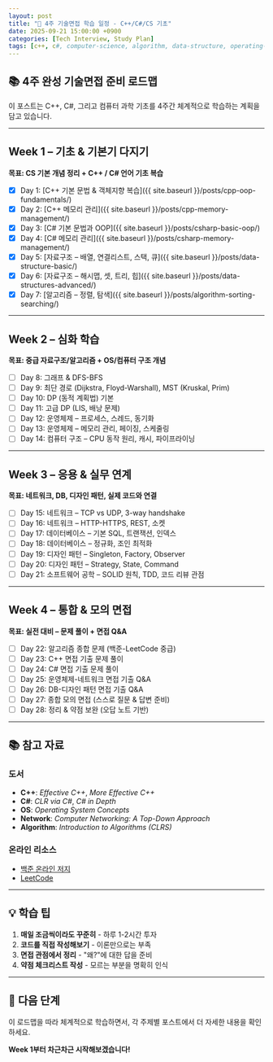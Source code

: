 ```yaml
---
layout: post
title: "📅 4주 기술면접 학습 일정 - C++/C#/CS 기초"
date: 2025-09-21 15:00:00 +0900
categories: [Tech Interview, Study Plan]
tags: [c++, c#, computer-science, algorithm, data-structure, operating-system, network, database, design-pattern]
---
```


## 📚 4주 완성 기술면접 준비 로드맵

이 포스트는 C++, C#, 그리고 컴퓨터 과학 기초를 4주간 체계적으로 학습하는 계획을 담고 있습니다.

---

## Week 1 – 기초 & 기본기 다지기
**목표: CS 기본 개념 정리 + C++ / C# 언어 기초 복습**

- [x] Day 1: [C++ 기본 문법 & 객체지향 복습]({{ site.baseurl }}/posts/cpp-oop-fundamentals/)
- [x] Day 2: [C++ 메모리 관리]({{ site.baseurl }}/posts/cpp-memory-management/)
- [x] Day 3: [C# 기본 문법과 OOP]({{ site.baseurl }}/posts/csharp-basic-oop/)
- [x] Day 4: [C# 메모리 관리]({{ site.baseurl }}/posts/csharp-memory-management/)
- [x] Day 5: [자료구조 – 배열, 연결리스트, 스택, 큐]({{ site.baseurl }}/posts/data-structure-basic/)
- [x] Day 6: [자료구조 – 해시맵, 셋, 트리, 힙]({{ site.baseurl }}/posts/data-structures-advanced/)
- [x] Day 7: [알고리즘 – 정렬, 탐색]({{ site.baseurl }}/posts/algorithm-sorting-searching/)

---

## Week 2 – 심화 학습
**목표: 중급 자료구조/알고리즘 + OS/컴퓨터 구조 개념**

- [ ] Day 8: 그래프 & DFS-BFS
- [ ] Day 9: 최단 경로 (Dijkstra, Floyd-Warshall), MST (Kruskal, Prim)
- [ ] Day 10: DP (동적 계획법) 기본
- [ ] Day 11: 고급 DP (LIS, 배낭 문제)
- [ ] Day 12: 운영체제 – 프로세스, 스레드, 동기화
- [ ] Day 13: 운영체제 – 메모리 관리, 페이징, 스케줄링
- [ ] Day 14: 컴퓨터 구조 – CPU 동작 원리, 캐시, 파이프라이닝

---

## Week 3 – 응용 & 실무 연계
**목표: 네트워크, DB, 디자인 패턴, 실제 코드와 연결**

- [ ] Day 15: 네트워크 – TCP vs UDP, 3-way handshake
- [ ] Day 16: 네트워크 – HTTP-HTTPS, REST, 소켓
- [ ] Day 17: 데이터베이스 – 기본 SQL, 트랜잭션, 인덱스
- [ ] Day 18: 데이터베이스 – 정규화, 조인 최적화
- [ ] Day 19: 디자인 패턴 – Singleton, Factory, Observer
- [ ] Day 20: 디자인 패턴 – Strategy, State, Command
- [ ] Day 21: 소프트웨어 공학 – SOLID 원칙, TDD, 코드 리뷰 관점

---

## Week 4 – 통합 & 모의 면접
**목표: 실전 대비 – 문제 풀이 + 면접 Q&A**

- [ ] Day 22: 알고리즘 종합 문제 (백준-LeetCode 중급)
- [ ] Day 23: C++ 면접 기출 문제 풀이
- [ ] Day 24: C# 면접 기출 문제 풀이
- [ ] Day 25: 운영체제-네트워크 면접 기출 Q&A
- [ ] Day 26: DB-디자인 패턴 면접 기출 Q&A
- [ ] Day 27: 종합 모의 면접 (스스로 질문 & 답변 준비)
- [ ] Day 28: 정리 & 약점 보완 (오답 노트 기반)

---

## 📚 참고 자료

### 도서
- **C++**: *Effective C++*, *More Effective C++*
- **C#**: *CLR via C#*, *C# in Depth*
- **OS**: *Operating System Concepts*
- **Network**: *Computer Networking: A Top-Down Approach*
- **Algorithm**: *Introduction to Algorithms (CLRS)*

### 온라인 리소스
- [백준 온라인 저지](https://www.acmicpc.net/)
- [LeetCode](https://leetcode.com/)

---

## 💡 학습 팁

1. **매일 조금씩이라도 꾸준히** - 하루 1-2시간 투자
2. **코드를 직접 작성해보기** - 이론만으로는 부족
3. **면접 관점에서 정리** - "왜?"에 대한 답을 준비
4. **약점 체크리스트 작성** - 모르는 부분을 명확히 인식

---

## 🎯 다음 단계

이 로드맵을 따라 체계적으로 학습하면서, 각 주제별 포스트에서 더 자세한 내용을 확인하세요. 

**Week 1부터 차근차근 시작해보겠습니다!**